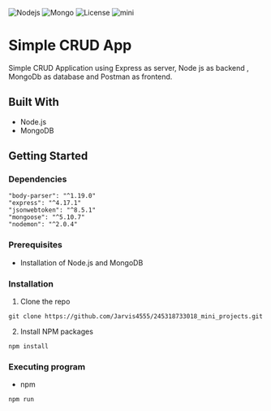 ![Nodejs](https://img.shields.io/badge/nodejs-v12.18.4-blue.svg)
![Mongo](https://img.shields.io/badge/mongodb-v4.4.1-informational.svg)
![License](http://img.shields.io/:license-mit-green.svg?style=flat-square)
![mini](https://img.shields.io/static/v1?&message=mini_project&color=<9cf>)








# Simple CRUD App
Simple CRUD Application using Express as server, Node js as backend , MongoDb as database and Postman as frontend.

## Built With

- Node.js
- MongoDB

## Getting Started

### Dependencies
    "body-parser": "^1.19.0"
    "express": "^4.17.1"
    "jsonwebtoken": "^8.5.1"
    "mongoose": "^5.10.7"
    "nodemon": "^2.0.4"



### Prerequisites

* Installation of Node.js and MongoDB

### Installation
1. Clone the repo
```
git clone https://github.com/Jarvis4555/245318733018_mini_projects.git
```
2. Install NPM packages
```
npm install
```


### Executing program


- npm
```
npm run 
```
